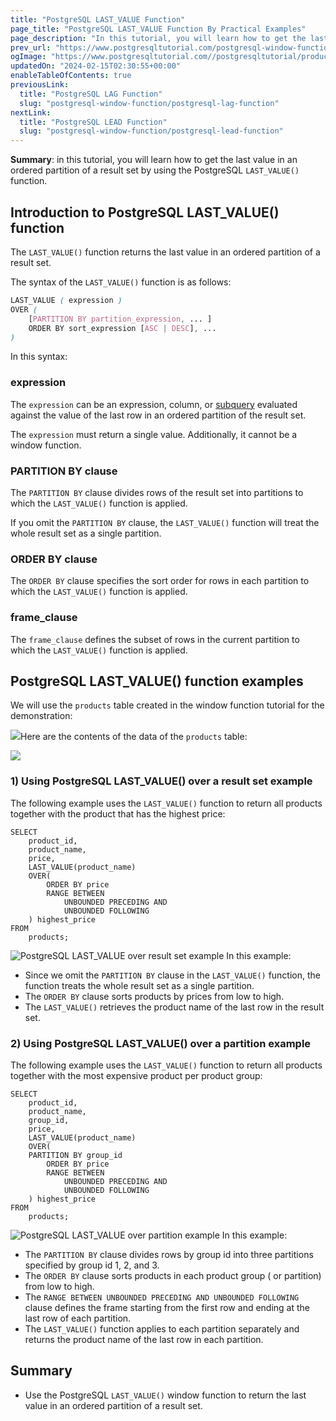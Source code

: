 ```yaml
---
title: "PostgreSQL LAST_VALUE Function"
page_title: "PostgreSQL LAST_VALUE Function By Practical Examples"
page_description: "In this tutorial, you will learn how to get the last value in an ordered partition of a result set by using the PostgreSQL LAST_VALUE() function."
prev_url: "https://www.postgresqltutorial.com/postgresql-window-function/postgresql-last_value-function/"
ogImage: "https://www.postgresqltutorial.com//postgresqltutorial/products_product_groups_tables.png"
updatedOn: "2024-02-15T02:30:55+00:00"
enableTableOfContents: true
previousLink: 
  title: "PostgreSQL LAG Function"
  slug: "postgresql-window-function/postgresql-lag-function"
nextLink: 
  title: "PostgreSQL LEAD Function"
  slug: "postgresql-window-function/postgresql-lead-function"
---
```





**Summary**: in this tutorial, you will learn how to get the last value in an ordered partition of a result set by using the PostgreSQL `LAST_VALUE()` function.


## Introduction to PostgreSQL LAST\_VALUE() function

The `LAST_VALUE()` function returns the last value in an ordered partition of a result set.

The syntax of the `LAST_VALUE()` function is as follows:


```css
LAST_VALUE ( expression )  
OVER ( 
    [PARTITION BY partition_expression, ... ]
    ORDER BY sort_expression [ASC | DESC], ...
)
```
In this syntax:


### expression

The `expression` can be an expression, column, or [subquery](../postgresql-tutorial/postgresql-subquery) evaluated against the value of the last row in an ordered partition of the result set.

The `expression` must return a single value. Additionally, it cannot be a window function.


### PARTITION BY clause

The `PARTITION BY` clause divides rows of the result set into partitions to which the `LAST_VALUE()` function is applied.

If you omit the `PARTITION BY` clause, the `LAST_VALUE()` function will treat the whole result set as a single partition.


### ORDER BY clause

The `ORDER BY` clause specifies the sort order for rows in each partition to which the `LAST_VALUE()` function is applied.


### frame\_clause

The `frame_clause` defines the subset of rows in the current partition to which the `LAST_VALUE()` function is applied.


## PostgreSQL LAST\_VALUE() function examples

We will use the `products` table created in the window function tutorial for the demonstration:

![](/postgresqltutorial/products_product_groups_tables.png)Here are the contents of the data of the `products` table:


![](/postgresqltutorial/products-table-sample-data.png)

### 1\) Using PostgreSQL LAST\_VALUE() over a result set example

The following example uses the `LAST_VALUE()` function to return all products together with the product that has the highest price:


```
SELECT 
    product_id,
    product_name,
    price,
    LAST_VALUE(product_name) 
    OVER(
        ORDER BY price
        RANGE BETWEEN 
            UNBOUNDED PRECEDING AND 
            UNBOUNDED FOLLOWING
    ) highest_price
FROM 
    products;
```

![PostgreSQL LAST_VALUE over result set example](/postgresqltutorial/PostgreSQL-LAST_VALUE-over-result-set-example.png)
In this example:

* Since we omit the `PARTITION BY` clause in the `LAST_VALUE()` function, the function treats the whole result set as a single partition.
* The `ORDER BY` clause sorts products by prices from low to high.
* The `LAST_VALUE()` retrieves the product name of the last row in the result set.


### 2\) Using PostgreSQL LAST\_VALUE() over a partition example

The following example uses the `LAST_VALUE()` function to return all products together with the most expensive product per product group:


```
SELECT 
    product_id,
    product_name,
    group_id,
    price,
    LAST_VALUE(product_name) 
    OVER(
	PARTITION BY group_id
        ORDER BY price
        RANGE BETWEEN 
            UNBOUNDED PRECEDING AND 
            UNBOUNDED FOLLOWING
    ) highest_price
FROM 
    products;
```

![PostgreSQL LAST_VALUE over partition example](/postgresqltutorial/PostgreSQL-LAST_VALUE-over-partition-example.png)
In this example:

* The `PARTITION BY` clause divides rows by group id into three partitions specified by group id 1, 2, and 3\.
* The `ORDER BY` clause sorts products in each product group ( or partition) from low to high.
* The `RANGE BETWEEN UNBOUNDED PRECEDING AND UNBOUNDED FOLLOWING` clause defines the frame starting from the first row and ending at the last row of each partition.
* The `LAST_VALUE()` function applies to each partition separately and returns the product name of the last row in each partition.


## Summary

* Use the PostgreSQL `LAST_VALUE()` window function to return the last value in an ordered partition of a result set.

